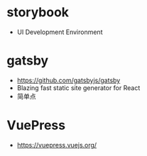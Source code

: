# storybook

- UI Development Environment

# gatsby

- <https://github.com/gatsbyjs/gatsby>
- Blazing fast static site generator for React
- 简单点

# VuePress

- https://vuepress.vuejs.org/
